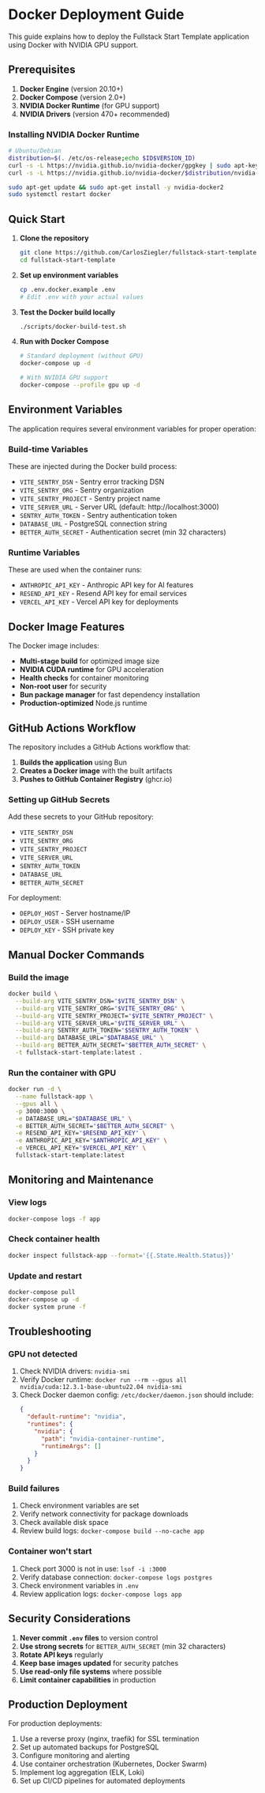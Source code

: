 # Docker Deployment Guide

This guide explains how to deploy the Fullstack Start Template application using Docker with NVIDIA GPU support.

## Prerequisites

1. **Docker Engine** (version 20.10+)
2. **Docker Compose** (version 2.0+)
3. **NVIDIA Docker Runtime** (for GPU support)
4. **NVIDIA Drivers** (version 470+ recommended)

### Installing NVIDIA Docker Runtime

```bash
# Ubuntu/Debian
distribution=$(. /etc/os-release;echo $ID$VERSION_ID)
curl -s -L https://nvidia.github.io/nvidia-docker/gpgkey | sudo apt-key add -
curl -s -L https://nvidia.github.io/nvidia-docker/$distribution/nvidia-docker.list | sudo tee /etc/apt/sources.list.d/nvidia-docker.list

sudo apt-get update && sudo apt-get install -y nvidia-docker2
sudo systemctl restart docker
```

## Quick Start

1. **Clone the repository**
   ```bash
   git clone https://github.com/CarlosZiegler/fullstack-start-template.git
   cd fullstack-start-template
   ```

2. **Set up environment variables**
   ```bash
   cp .env.docker.example .env
   # Edit .env with your actual values
   ```

3. **Test the Docker build locally**
   ```bash
   ./scripts/docker-build-test.sh
   ```

4. **Run with Docker Compose**
   ```bash
   # Standard deployment (without GPU)
   docker-compose up -d

   # With NVIDIA GPU support
   docker-compose --profile gpu up -d
   ```

## Environment Variables

The application requires several environment variables for proper operation:

### Build-time Variables
These are injected during the Docker build process:
- `VITE_SENTRY_DSN` - Sentry error tracking DSN
- `VITE_SENTRY_ORG` - Sentry organization
- `VITE_SENTRY_PROJECT` - Sentry project name
- `VITE_SERVER_URL` - Server URL (default: http://localhost:3000)
- `SENTRY_AUTH_TOKEN` - Sentry authentication token
- `DATABASE_URL` - PostgreSQL connection string
- `BETTER_AUTH_SECRET` - Authentication secret (min 32 characters)

### Runtime Variables
These are used when the container runs:
- `ANTHROPIC_API_KEY` - Anthropic API key for AI features
- `RESEND_API_KEY` - Resend API key for email services
- `VERCEL_API_KEY` - Vercel API key for deployments

## Docker Image Features

The Docker image includes:
- **Multi-stage build** for optimized image size
- **NVIDIA CUDA runtime** for GPU acceleration
- **Health checks** for container monitoring
- **Non-root user** for security
- **Bun package manager** for fast dependency installation
- **Production-optimized** Node.js runtime

## GitHub Actions Workflow

The repository includes a GitHub Actions workflow that:
1. **Builds the application** using Bun
2. **Creates a Docker image** with the built artifacts
3. **Pushes to GitHub Container Registry** (ghcr.io)

### Setting up GitHub Secrets

Add these secrets to your GitHub repository:
- `VITE_SENTRY_DSN`
- `VITE_SENTRY_ORG`
- `VITE_SENTRY_PROJECT`
- `VITE_SERVER_URL`
- `SENTRY_AUTH_TOKEN`
- `DATABASE_URL`
- `BETTER_AUTH_SECRET`

For deployment:
- `DEPLOY_HOST` - Server hostname/IP
- `DEPLOY_USER` - SSH username
- `DEPLOY_KEY` - SSH private key

## Manual Docker Commands

### Build the image
```bash
docker build \
  --build-arg VITE_SENTRY_DSN="$VITE_SENTRY_DSN" \
  --build-arg VITE_SENTRY_ORG="$VITE_SENTRY_ORG" \
  --build-arg VITE_SENTRY_PROJECT="$VITE_SENTRY_PROJECT" \
  --build-arg VITE_SERVER_URL="$VITE_SERVER_URL" \
  --build-arg SENTRY_AUTH_TOKEN="$SENTRY_AUTH_TOKEN" \
  --build-arg DATABASE_URL="$DATABASE_URL" \
  --build-arg BETTER_AUTH_SECRET="$BETTER_AUTH_SECRET" \
  -t fullstack-start-template:latest .
```

### Run the container with GPU
```bash
docker run -d \
  --name fullstack-app \
  --gpus all \
  -p 3000:3000 \
  -e DATABASE_URL="$DATABASE_URL" \
  -e BETTER_AUTH_SECRET="$BETTER_AUTH_SECRET" \
  -e RESEND_API_KEY="$RESEND_API_KEY" \
  -e ANTHROPIC_API_KEY="$ANTHROPIC_API_KEY" \
  -e VERCEL_API_KEY="$VERCEL_API_KEY" \
  fullstack-start-template:latest
```

## Monitoring and Maintenance

### View logs
```bash
docker-compose logs -f app
```

### Check container health
```bash
docker inspect fullstack-app --format='{{.State.Health.Status}}'
```

### Update and restart
```bash
docker-compose pull
docker-compose up -d
docker system prune -f
```

## Troubleshooting

### GPU not detected
1. Check NVIDIA drivers: `nvidia-smi`
2. Verify Docker runtime: `docker run --rm --gpus all nvidia/cuda:12.3.1-base-ubuntu22.04 nvidia-smi`
3. Check Docker daemon config: `/etc/docker/daemon.json` should include:
   ```json
   {
     "default-runtime": "nvidia",
     "runtimes": {
       "nvidia": {
         "path": "nvidia-container-runtime",
         "runtimeArgs": []
       }
     }
   }
   ```

### Build failures
1. Check environment variables are set
2. Verify network connectivity for package downloads
3. Check available disk space
4. Review build logs: `docker-compose build --no-cache app`

### Container won't start
1. Check port 3000 is not in use: `lsof -i :3000`
2. Verify database connection: `docker-compose logs postgres`
3. Check environment variables in `.env`
4. Review application logs: `docker-compose logs app`

## Security Considerations

1. **Never commit `.env` files** to version control
2. **Use strong secrets** for `BETTER_AUTH_SECRET` (min 32 characters)
3. **Rotate API keys** regularly
4. **Keep base images updated** for security patches
5. **Use read-only file systems** where possible
6. **Limit container capabilities** in production

## Production Deployment

For production deployments:
1. Use a reverse proxy (nginx, traefik) for SSL termination
2. Set up automated backups for PostgreSQL
3. Configure monitoring and alerting
4. Use container orchestration (Kubernetes, Docker Swarm)
5. Implement log aggregation (ELK, Loki)
6. Set up CI/CD pipelines for automated deployments